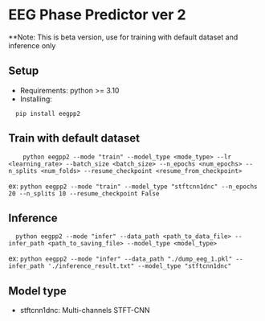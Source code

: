 # EEG Phase Predictor ver 2

**Note: This is beta version, use for training with default dataset and inference only

## Setup

- Requirements: python >= 3.10
- Installing:

```aiignore
  pip install eegpp2
```


## Train with default dataset
```aiignore
    python eegpp2 --mode "train" --model_type <mode_type> --lr <learning_rate> --batch_size <batch_size> --n_epochs <num_epochs> --n_splits <num_folds> --resume_checkpoint <resume_from_checkpoint>
```
ex: `python eegpp2 --mode "train" --model_type "stftcnn1dnc" --n_epochs 20 --n_splits 10 --resume_checkpoint False`


## Inference

```aiignore
  python eegpp2 --mode "infer" --data_path <path_to_data_file> --infer_path <path_to_saving_file> --model_type <model_type>
```

ex: `python eegpp2 --mode "infer" --data_path "./dump_eeg_1.pkl" --infer_path './inference_result.txt" --model_type "stftcnn1dnc"`

## Model type

- stftcnn1dnc: Multi-channels STFT-CNN
